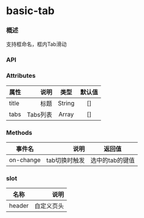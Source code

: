 # basic-tab

### 概述

支持框命名，框内Tab滑动


<vuep template="#example" :options="{ theme: 'mdn-like' }"></vuep>

<script v-pre type="text/x-template" id="example">
<template>
    <div class='ex-basic-tab'>
        <basic-tab title="购物偏好" :tabs="tabs" @on-change="tabChange">
            <Tooltip placement="right" slot='header'>
                <div slot="content">
                    <p>根据用户统计时间段内购物、关注、浏览情况等因素，计算出用户得分最高的品类。</p>
                </div>
                <Icon type="ios-help-outline" class="helpIcon"></Icon>
            </Tooltip>
            <div>内容</div>
        </basic-tab>
    </div>
</template>
<script>
export default {
    data() {
        return {
            tabs: [{ key: 'preferences', value: '品类偏好' }, { key: 'oneStage', value: '90天一级品类得分' }, { key: 'twoStage', value: '90天二级品类得分' }]
        }
    },
    created() {},
    mounted() {

    },
    methods: {
        tabChange(x) {
            if (x === 'preferences') {
                console.log('品类偏好')
            }
            if (x === 'oneStage') {
                console.log('90天一级品类得分')
            }
            if (x === 'twoStage') {
                console.log('90天二级品类得分')
            }
        }
    }
}

</script>
<style scoped>


</style>
<style>
.ex-basic-tab {
    width: 440px;
}

</style>


</script>


### API

### Attributes

| 属性        | 说明   |  类型  |  默认值 |
| --------   | -----:  | :----:  | :----:  |
| title    | 标题 |   String    |   []    |
| tabs    | Tabs列表 |   Array    |   []    |


### Methods

| 事件名        | 说明   |  返回值  |
| --------   | -----:  | :----:  |
| on-change    | tab切换时触发 |   选中的tab的键值    |


### slot

| 名称        | 说明   |
| --------   | -----:  |
| header    | 自定义页头 |